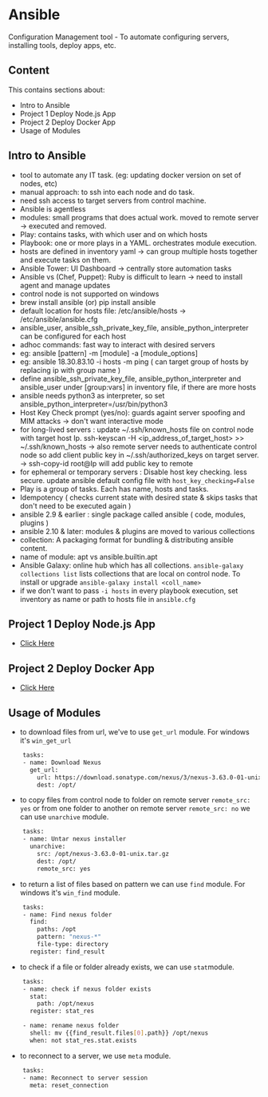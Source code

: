 # Ansible

Configuration Management tool - To automate configuring servers, installing tools, deploy apps, etc.

## Content

This contains sections about:

-   Intro to Ansible
-   Project 1 Deploy Node.js App 
-   Project 2 Deploy Docker App 
-   Usage of Modules


## Intro to Ansible 

- tool to automate any IT task. (eg: updating docker version on set of nodes, etc)
- manual approach: to ssh into each node and do task.
- need ssh access to target servers from control machine.
- Ansible is agentless
- modules: small programs that does actual work. moved to remote server -> executed and removed.
- Play: contains tasks, with which user and on which hosts
- Playbook: one or more plays in a YAML. orchestrates module execution.
- hosts are defined in inventory yaml -> can group multiple hosts together and execute tasks on them.
- Ansible Tower: UI Dashboard -> centrally store automation tasks
- Ansible vs (Chef, Puppet): Ruby is difficult to learn -> need to install agent and manage updates 
- control node is not supported on windows   
- brew install ansible (or) pip install ansible
- default location for hosts file: /etc/ansible/hosts -> /etc/ansible/ansible.cfg
- ansible_user, ansible_ssh_private_key_file, ansible_python_interpreter can be configured for each host
- adhoc commands: fast way to interact with desired servers
- eg: ansible [pattern] -m [module] -a [module_options]
- eg: ansible 18.30.83.10 -i hosts -m ping ( can target group of hosts by replacing ip with group name )
- define ansible_ssh_private_key_file, ansible_python_interpreter and ansible_user under [group:vars] in inventory file, if there are more hosts
- ansible needs python3 as interpreter, so set ansible_python_interpreter=/usr/bin/python3
- Host Key Check prompt (yes/no): guards againt server spoofing and MIM attacks -> don't want interactive mode
- for long-lived servers : update ~/.ssh/known_hosts file on control node with target host Ip. ssh-keyscan -H <ip_address_of_target_host> >> ~/.ssh/known_hosts -> also remote server needs to authenticate control node so add client public key in ~/.ssh/authorized_keys on target server.
-> ssh-copy-id root@Ip will add public key to remote
- for ephemeral or temporary servers : Disable host key checking. less secure. update ansible default config file with `host_key_checking=False`
- Play is a group of tasks. Each has name, hosts and tasks.
- Idempotency ( checks current state with desired state & skips tasks that don't need to be executed again )
- ansible 2.9 & earlier : single package called ansible ( code, modules, plugins )
- ansible 2.10 & later: modules & plugins are moved to various collections
- collection: A packaging format for bundling & distributing ansible content.
- name of module: apt vs ansible.builtin.apt
- Ansible Galaxy: online hub which has all collections. `ansible-galaxy collections list` lists collections that are local on control node. To install or upgrade `ansible-galaxy install <coll_name>`
- if we don't want to pass `-i hosts` in every playbook execution, set inventory as name or path to hosts file in `ansible.cfg`


## Project 1 Deploy Node.js App

- [Click Here](/proj1-DeployNodeJsApp/README.md)


## Project 2 Deploy Docker App 

- [Click Here](/proj2-DeployDockerApp/README.md)

## Usage of Modules

- to download files from url, we've to use `get_url` module. For windows it's `win_get_url`

```bash
    tasks:
    - name: Download Nexus
      get_url:
        url: https://download.sonatype.com/nexus/3/nexus-3.63.0-01-unix.tar.gz
        dest: /opt/
```

- to copy files from control node to folder on remote server `remote_src: yes` or from one folder to another on remote server `remote_src: no` we can use `unarchive` module.

```bash
    tasks:
    - name: Untar nexus installer
      unarchive:
        src: /opt/nexus-3.63.0-01-unix.tar.gz
        dest: /opt/
        remote_src: yes
```

- to return a list of files based on pattern we can use `find` module. For windows it's `win_find` module.

```bash
    tasks:
    - name: Find nexus folder
      find:
        paths: /opt
        pattern: "nexus-*"
        file-type: directory
      register: find_result
```

- to check if a file or folder already exists, we can use `stat`module.

```bash
    tasks:
    - name: check if nexus folder exists
      stat:
        path: /opt/nexus
      register: stat_res

    - name: rename nexus folder
      shell: mv {{find_result.files[0].path}} /opt/nexus
      when: not stat_res.stat.exists
```

- to reconnect to a server, we use `meta` module.

```bash
    tasks:
    - name: Reconnect to server session
      meta: reset_connection
```




